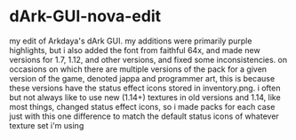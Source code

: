 # dArk-GUI-nova-edit
my edit of Arkdaya's dArk GUI. my additions were primarily purple highlights, but i also added the font from faithful 64x, and made new versions for 1.7, 1.12, and other versions, and fixed some inconsistencies. on occasions on which there are multiple versions of the pack for a given version of the game, denoted jappa and programmer art, this is because these versions have the status effect icons stored in inventory.png. i often but not always like to use new (1.14+) textures in old versions and 1.14, like most things, changed status effect icons, so i made packs for each case just with this one difference to match the default status icons of whatever texture set i'm using
